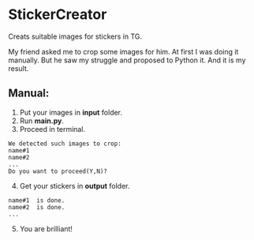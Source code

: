 # StickerCreator
Creats suitable images for stickers in TG.

My friend asked me to crop some images for him.
At first I was doing it manually. But he saw my struggle and proposed to Python it.
And it is my result.


## Manual:

1. Put your images in __input__ folder.
2. Run __main.py__.
3. Proceed in terminal.
```
We detected such images to crop:
name#1
name#2
...
Do you want to proceed(Y,N)?
```

4. Get your stickers in __output__ folder.

```
name#1  is done.
name#2  is done.
...
```
5. You are brilliant!
